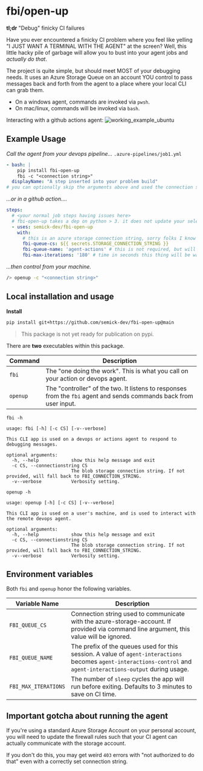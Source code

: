 # fbi/open-up

**tl;dr** "Debug" finicky CI failures

Have you ever encountered a finicky CI problem where you feel like yelling "I JUST WANT A TERMINAL WITH THE AGENT" at the screen? Well, this little hacky pile of garbage will allow you to bust into your agent jobs and _actually do that_. 

The project is quite simple, but should meet MOST of your debugging needs. It uses an Azure Storage Queue on an account YOU control to pass messages back and forth from the agent to a place where your local CLI can grab them.

- On a windows agent, commands are invoked via `pwsh`.
- On mac/linux, commands will be invoked via `bash`.

Interacting with a github actions agent:
![working_example_ubuntu](https://user-images.githubusercontent.com/479566/179447898-db6e0fb8-6b4d-4173-b187-75d96361adac.gif)


## Example Usage

_Call the agent from your devops pipeline..._
`.azure-pipelines/job1.yml`
```yml
- bash: |
    pip install fbi-open-up
    fbi -c "<connection string>"
  displayName: "A step inserted into your problem build"
# you can optionally skip the arguments above and used the connection strings defined below 
```

_...or in a github action...._
```yml
steps:
  # <your normal job steps having issues here>
  # fbi-open-up takes a dep on python > 3. it does not update your selected python version though
  - uses: semick-dev/fbi-open-up
    with:
      # this is an azure storage connection string, sorry folks I know it from my dayjob.
      fbi-queue-cs: ${{ secrets.STORAGE_CONNECTION_STRING }}
      fbi-queue-name: 'agent-actions' # this is not required, but will default to `agent-interactions
      fbi-max-iterations: '180' # time in seconds this thing will be waiting for
```

_...then control from your machine._
```bash
/> openup -c "<connection string>"
```

## Local installation and usage

**Install**

```bash
pip install git+https://github.com/semick-dev/fbi-open-up@main
```

> This package is not yet ready for publication on pypi.

There are **two** executables within this package.

| Command        | Description                                                                                                                                |
|----------------------|--------------------------------------------------------------------------------------------------------------------------------------------|
| `fbi`       | The "one doing the work". This is what you call on your action or devops agent.   |
| `openup`       | The "controller" of the two. It listens to responses from the `fbi` agent and sends commands back from user input.|

`fbi -h`
```text
usage: fbi [-h] [-c CS] [-v--verbose]

This CLI app is used on a devops or actions agent to respond to debugging messages.

optional arguments:
  -h, --help            show this help message and exit
  -c CS, --connectionstring CS
                        The blob storage connection string. If not provided, will fall back to FBI_CONNECTION_STRING.
  -v--verbose           Verbosity setting.
```

`openup -h`
```text
usage: openup [-h] [-c CS] [-v--verbose]

This CLI app is used on a user's machine, and is used to interact with the remote devops agent.

optional arguments:
  -h, --help            show this help message and exit
  -c CS, --connectionstring CS
                        The blob storage connection string. If not provided, will fall back to FBI_CONNECTION_STRING.
  -v--verbose           Verbosity setting.
```

## Environment variables

Both `fbi` and `openup` honor the following variables.

| Variable Name        | Description                                                                                                                                |
|----------------------|--------------------------------------------------------------------------------------------------------------------------------------------|
| `FBI_QUEUE_CS`       | Connection string used to communicate with the azure-storage-account. If provided via command line argument, this value will be ignored.   |
| `FBI_QUEUE_NAME`     | The prefix of the queues used for this session. A value of `agent-interactions` becomes `agent-interactions-control` and `agent-interactions-output` during usage. |
| `FBI_MAX_ITERATIONS` | The number of `sleep` cycles the app will run before exiting. Defaults to 3 minutes to save on CI time.                                    |

## Important gotcha about running the agent

If you're using a standard Azure Storage Account on your personal account, you will need to update the firewall rules such that your CI agent can actually communicate with the storage account.

If you don't do this, you may get weird `403` errors with "not authorized to do that" even with a correctly set connection string.
